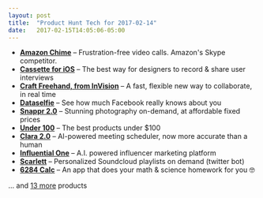 ```yaml
---
layout: post
title:  "Product Hunt Tech for 2017-02-14"
date:   2017-02-15T14:05:06-05:00
---
```


* **[Amazon Chime](https://www.producthunt.com/posts/amazon-chime?utm_campaign=producthunt-api&utm_medium=api&utm_source=Application%3A+Daily+Digest+RSS+%28ID%3A+3202%29)** – Frustration-free video calls. Amazon's Skype competitor.
* **[Cassette for iOS](https://www.producthunt.com/posts/cassette-for-ios?utm_campaign=producthunt-api&utm_medium=api&utm_source=Application%3A+Daily+Digest+RSS+%28ID%3A+3202%29)** – The best way for designers to record & share user interviews
* **[Craft Freehand, from InVision](https://www.producthunt.com/posts/craft-freehand-from-invision?utm_campaign=producthunt-api&utm_medium=api&utm_source=Application%3A+Daily+Digest+RSS+%28ID%3A+3202%29)** – A fast, flexible new way to collaborate, in real time
* **[Dataselfie](https://www.producthunt.com/posts/dataselfie?utm_campaign=producthunt-api&utm_medium=api&utm_source=Application%3A+Daily+Digest+RSS+%28ID%3A+3202%29)** – See how much Facebook really knows about you
* **[Snappr 2.0](https://www.producthunt.com/posts/snappr-2-0?utm_campaign=producthunt-api&utm_medium=api&utm_source=Application%3A+Daily+Digest+RSS+%28ID%3A+3202%29)** – Stunning photography on-demand, at affordable fixed prices
* **[Under 100](https://www.producthunt.com/posts/under-100?utm_campaign=producthunt-api&utm_medium=api&utm_source=Application%3A+Daily+Digest+RSS+%28ID%3A+3202%29)** – The best products under $100
* **[Clara 2.0](https://www.producthunt.com/posts/clara-2-0?utm_campaign=producthunt-api&utm_medium=api&utm_source=Application%3A+Daily+Digest+RSS+%28ID%3A+3202%29)** – AI-powered meeting scheduler, now more accurate than a human
* **[Influential One](https://www.producthunt.com/posts/influential-one?utm_campaign=producthunt-api&utm_medium=api&utm_source=Application%3A+Daily+Digest+RSS+%28ID%3A+3202%29)** – A.I. powered influencer marketing platform
* **[Scarlett](https://www.producthunt.com/posts/scarlett?utm_campaign=producthunt-api&utm_medium=api&utm_source=Application%3A+Daily+Digest+RSS+%28ID%3A+3202%29)** – Personalized Soundcloud playlists on demand (twitter bot)
* **[6284 Calc](https://www.producthunt.com/posts/6284-calc-2?utm_campaign=producthunt-api&utm_medium=api&utm_source=Application%3A+Daily+Digest+RSS+%28ID%3A+3202%29)** – An app that does your math & science homework for you 🤓

… and [13 more](https://www.producthunt.com/tech) products